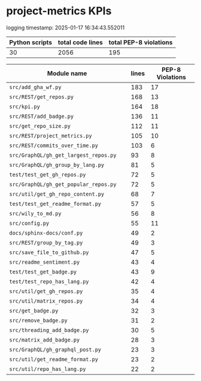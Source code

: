 # project-metrics KPIs

logging timestamp:
2025-01-17 16:34:43.552011

| Python scripts | total code lines | total PEP-8 violations |
| --- | --- | --- |
| 30| 2056 | 195 |

| Module name | lines | PEP-8 Violations |
| --- | --- | --- |
| `src/add_gha_wf.py                       ` |        183 |                   17 |
| `src/REST/get_repos.py                   ` |        168 |                   13 |
| `src/kpi.py                              ` |        164 |                   18 |
| `src/REST/add_badge.py                   ` |        136 |                   11 |
| `src/get_repo_size.py                    ` |        112 |                   11 |
| `src/REST/project_metrics.py             ` |        105 |                   10 |
| `src/REST/commits_over_time.py           ` |        103 |                    6 |
| `src/GraphQL/gh_get_largest_repos.py     ` |         93 |                    8 |
| `src/GraphQL/gh_group_by_lang.py         ` |         81 |                    5 |
| `test/test_get_gh_repos.py               ` |         72 |                    5 |
| `src/GraphQL/gh_get_popular_repos.py     ` |         72 |                    5 |
| `src/util/get_gh_repo_content.py         ` |         68 |                    7 |
| `test/test_get_readme_format.py          ` |         57 |                    5 |
| `src/wily_to_md.py                       ` |         56 |                    8 |
| `src/config.py                           ` |         55 |                   11 |
| `docs/sphinx-docs/conf.py                ` |         49 |                    2 |
| `src/REST/group_by_tag.py                ` |         49 |                    3 |
| `src/save_file_to_github.py              ` |         47 |                    5 |
| `src/readme_sentiment.py                 ` |         43 |                    4 |
| `test/test_get_badge.py                  ` |         43 |                    9 |
| `test/test_repo_has_lang.py              ` |         42 |                    4 |
| `src/util/get_gh_repos.py                ` |         35 |                    4 |
| `src/util/matrix_repos.py                ` |         34 |                    4 |
| `src/get_badge.py                        ` |         32 |                    3 |
| `src/remove_badge.py                     ` |         31 |                    2 |
| `src/threading_add_badge.py              ` |         30 |                    5 |
| `src/matrix_add_badge.py                 ` |         28 |                    3 |
| `src/GraphQL/gh_graphql_post.py          ` |         23 |                    3 |
| `src/util/get_readme_format.py           ` |         23 |                    2 |
| `src/util/repo_has_lang.py               ` |         22 |                    2 |
